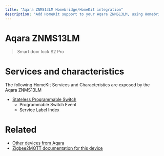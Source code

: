 ```yaml
---
title: "Aqara ZNMS13LM Homebridge/HomeKit integration"
description: "Add HomeKit support to your Aqara ZNMS13LM, using Homebridge, Zigbee2MQTT and homebridge-z2m."
---
```

<!---
This file has been GENERATED using src/docgen/docgen.ts
DO NOT EDIT THIS FILE MANUALLY!
-->
# Aqara ZNMS13LM
> Smart door lock S2 Pro


# Services and characteristics
The following HomeKit Services and Characteristics are exposed by
the Aqara ZNMS13LM

* [Stateless Programmable Switch](../../action.md)
  * Programmable Switch Event
  * Service Label Index


# Related
* [Other devices from Aqara](../index.md#aqara)
* [Zigbee2MQTT documentation for this device](https://www.zigbee2mqtt.io/devices/ZNMS13LM.html)